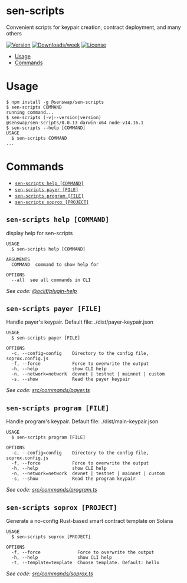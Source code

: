 sen-scripts
===========

Convenient scripts for keypair creation, contract deployment, and many others

[![Version](https://img.shields.io/npm/v/@senswap/sen-scripts.svg)](https://npmjs.org/package/sen-scripts)
[![Downloads/week](https://img.shields.io/npm/dw/@senswap/sen-scripts.svg)](https://npmjs.org/package/sen-scripts)
[![License](https://img.shields.io/npm/l/@senswap/sen-scripts.svg)](https://github.com/DescartesNetwork/sen-scripts/blob/master/package.json)

<!-- toc -->
* [Usage](#usage)
* [Commands](#commands)
<!-- tocstop -->
# Usage
<!-- usage -->
```sh-session
$ npm install -g @senswap/sen-scripts
$ sen-scripts COMMAND
running command...
$ sen-scripts (-v|--version|version)
@senswap/sen-scripts/0.0.13 darwin-x64 node-v14.16.1
$ sen-scripts --help [COMMAND]
USAGE
  $ sen-scripts COMMAND
...
```
<!-- usagestop -->
# Commands
<!-- commands -->
* [`sen-scripts help [COMMAND]`](#sen-scripts-help-command)
* [`sen-scripts payer [FILE]`](#sen-scripts-payer-file)
* [`sen-scripts program [FILE]`](#sen-scripts-program-file)
* [`sen-scripts soprox [PROJECT]`](#sen-scripts-soprox-project)

## `sen-scripts help [COMMAND]`

display help for sen-scripts

```
USAGE
  $ sen-scripts help [COMMAND]

ARGUMENTS
  COMMAND  command to show help for

OPTIONS
  --all  see all commands in CLI
```

_See code: [@oclif/plugin-help](https://github.com/oclif/plugin-help/blob/v3.2.3/src/commands/help.ts)_

## `sen-scripts payer [FILE]`

Handle payer's keypair. Default file: ./dist/payer-keypair.json

```
USAGE
  $ sen-scripts payer [FILE]

OPTIONS
  -c, --config=config    Directory to the config file, soprox.config.js
  -f, --force            Force to overwrite the output
  -h, --help             show CLI help
  -n, --network=network  devnet | testnet | mainnet | custom
  -s, --show             Read the payer keypair
```

_See code: [src/commands/payer.ts](https://github.com/DescartesNetwork/sen-scripts/blob/v0.0.13/src/commands/payer.ts)_

## `sen-scripts program [FILE]`

Handle program's keypair. Default file: ./dist/main-keypair.json

```
USAGE
  $ sen-scripts program [FILE]

OPTIONS
  -c, --config=config    Directory to the config file, soprox.config.js
  -f, --force            Force to overwrite the output
  -h, --help             show CLI help
  -n, --network=network  devnet | testnet | mainnet | custom
  -s, --show             Read the program keypair
```

_See code: [src/commands/program.ts](https://github.com/DescartesNetwork/sen-scripts/blob/v0.0.13/src/commands/program.ts)_

## `sen-scripts soprox [PROJECT]`

Generate a no-config Rust-based smart contract template on Solana

```
USAGE
  $ sen-scripts soprox [PROJECT]

OPTIONS
  -f, --force              Force to overwrite the output
  -h, --help               show CLI help
  -t, --template=template  Choose template. Default: hello
```

_See code: [src/commands/soprox.ts](https://github.com/DescartesNetwork/sen-scripts/blob/v0.0.13/src/commands/soprox.ts)_
<!-- commandsstop -->
